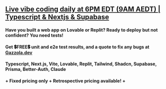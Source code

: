 ## [Live vibe coding daily at 6PM EDT (9AM AEDT) | Typescript & Nextjs & Supabase](https://www.youtube.com/@AzAnything)

#### Have you built a web app on Lovable or Replit? Ready to deploy but not confident? You need tests!
#### Get 💲FREE💲 unit and e2e test results, and a quote to fix any bugs at [Gazzola.dev](https://gazzola.dev/start-here/tech-stack?codeReview=yesPlease)
#### Typescript, Next.js, Vite, Lovable, Replit, Tailwind, Shadcn, Supabase, Prisma, Better-Auth, Claude
#### + Fixed pricing only + Retrospective pricing available! +
              
